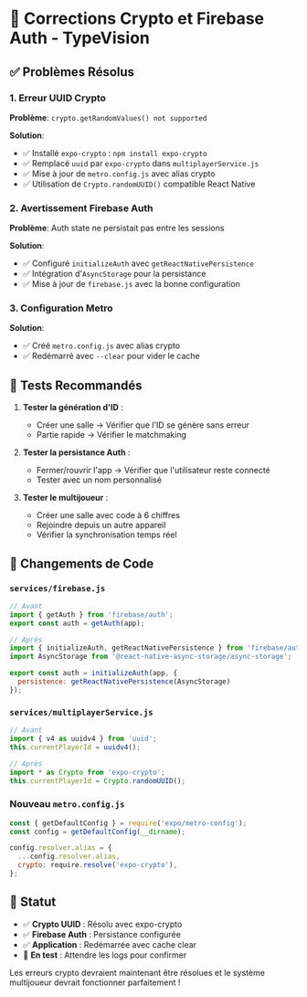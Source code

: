 # 🔧 Corrections Crypto et Firebase Auth - TypeVision

## ✅ Problèmes Résolus

### 1. **Erreur UUID Crypto**
**Problème**: `crypto.getRandomValues() not supported`

**Solution**:
- ✅ Installé `expo-crypto` : `npm install expo-crypto`
- ✅ Remplacé `uuid` par `expo-crypto` dans `multiplayerService.js`
- ✅ Mise à jour de `metro.config.js` avec alias crypto
- ✅ Utilisation de `Crypto.randomUUID()` compatible React Native

### 2. **Avertissement Firebase Auth**
**Problème**: Auth state ne persistait pas entre les sessions

**Solution**:
- ✅ Configuré `initializeAuth` avec `getReactNativePersistence`
- ✅ Intégration d'`AsyncStorage` pour la persistance
- ✅ Mise à jour de `firebase.js` avec la bonne configuration

### 3. **Configuration Metro**
**Solution**:
- ✅ Créé `metro.config.js` avec alias crypto
- ✅ Redémarré avec `--clear` pour vider le cache

## 📱 Tests Recommandés

1. **Tester la génération d'ID** :
   - Créer une salle → Vérifier que l'ID se génère sans erreur
   - Partie rapide → Vérifier le matchmaking

2. **Tester la persistance Auth** :
   - Fermer/rouvrir l'app → Vérifier que l'utilisateur reste connecté
   - Tester avec un nom personnalisé

3. **Tester le multijoueur** :
   - Créer une salle avec code à 6 chiffres
   - Rejoindre depuis un autre appareil
   - Vérifier la synchronisation temps réel

## 🔧 Changements de Code

### `services/firebase.js`
```javascript
// Avant
import { getAuth } from 'firebase/auth';
export const auth = getAuth(app);

// Après  
import { initializeAuth, getReactNativePersistence } from 'firebase/auth';
import AsyncStorage from '@react-native-async-storage/async-storage';

export const auth = initializeAuth(app, {
  persistence: getReactNativePersistence(AsyncStorage)
});
```

### `services/multiplayerService.js`
```javascript
// Avant
import { v4 as uuidv4 } from 'uuid';
this.currentPlayerId = uuidv4();

// Après
import * as Crypto from 'expo-crypto';
this.currentPlayerId = Crypto.randomUUID();
```

### Nouveau `metro.config.js`
```javascript
const { getDefaultConfig } = require('expo/metro-config');
const config = getDefaultConfig(__dirname);

config.resolver.alias = {
  ...config.resolver.alias,
  crypto: require.resolve('expo-crypto'),
};
```

## 🚀 Statut

- ✅ **Crypto UUID** : Résolu avec expo-crypto
- ✅ **Firebase Auth** : Persistance configurée
- ✅ **Application** : Redémarrée avec cache clear
- 🔄 **En test** : Attendre les logs pour confirmer

Les erreurs crypto devraient maintenant être résolues et le système multijoueur devrait fonctionner parfaitement !
